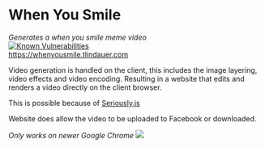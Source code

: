 # When You Smile
<i>Generates a when you smile meme video</i>
<br>
<a href="https://snyk.io/test/github/shrekie/when_you_smile?targetFile=package.json"><img src="https://snyk.io/test/github/shrekie/when_you_smile/badge.svg?targetFile=package.json" alt="Known Vulnerabilities" data-canonical-src="https://snyk.io/test/github/shrekie/when_you_smile?targetFile=package.json" style="max-width:100%;"></a>
<br>
https://whenyousmile.tlindauer.com

Video generation is handled on the client, this includes the image layering, video effects and video encoding.
Resulting in a website that edits and renders a video directly on the client browser.

This is possible because of <a href="https://github.com/brianchirls/Seriously.js" target="_blank">Seriously.js<a>

Website does allow the video to be uploaded to Facebook or downloaded.

<i>Only works on newer Google Chrome</i>
<img src="https://i.imgur.com/P12AzBY.jpg"/>
